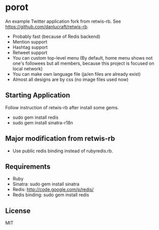 porot
=====

An example Twitter application fork from retwis-rb.
See https://github.com/danlucraft/retwis-rb.

 * Probably fast (because of Redis backend)
 * Mention support
 * Hashtag support
 * Retweet support
 * You can custom top-level menu (By default, home menu shows not one's followees but all members, because this project is focused on local network)
 * You can make own language file (ja/en files are already exist)
 * Almost all designs are by css (no image files used now)

Starting Application
--------------------

Follow instruction of retwis-rb after install some gems.

 * sudo gem install redis
 * sudo gem install sinatra-r18n

Major modification from retwis-rb
---------------------------------

 * Use public redis binding instead of rubyredis.rb.

Requirements
------------

 * Ruby
 * Sinatra: sudo gem install sinatra
 * Redis: http://code.google.com/p/redis/
 * Redis binding: sudo gem install redis

License
-------

MIT
